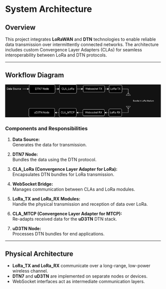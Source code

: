 # System Architecture

## Overview

This project integrates **LoRaWAN** and **DTN** technologies to enable reliable data transmission over intermittently connected networks. The architecture includes custom Convergence Layer Adapters (CLAs) for seamless interoperability between LoRa and DTN protocols.

---

## Workflow Diagram

![Diagram](diagram.jpg)



### Components and Responsibilities

1. **Data Source:**  
   Generates the data for transmission.

2. **DTN7 Node:**  
   Bundles the data using the DTN protocol.

3. **CLA_LoRa (Convergence Layer Adapter for LoRa):**  
   Encapsulates DTN bundles for LoRa transmission.

4. **WebSocket Bridge:**  
   Manages communication between CLAs and LoRa modules.

5. **LoRa_TX and LoRa_RX Modules:**  
   Handle the physical transmission and reception of data over LoRa.

6. **CLA_MTCP (Convergence Layer Adapter for MTCP):**  
   Re-adapts received data for the **uD3TN** DTN stack.

7. **uD3TN Node:**  
   Processes DTN bundles for end applications.

---

## Physical Architecture

- **LoRa_TX and LoRa_RX** communicate over a long-range, low-power wireless channel.
- **DTN7** and **uD3TN** are implemented on separate nodes or devices.
- WebSocket interfaces act as intermediate communication layers.

